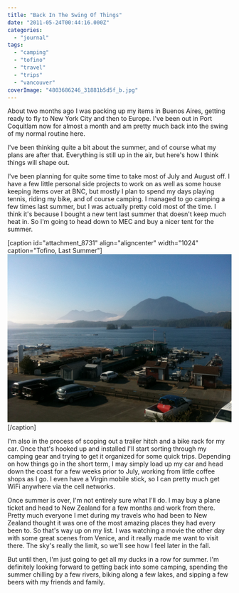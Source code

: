```yaml
---
title: "Back In The Swing Of Things"
date: "2011-05-24T00:44:16.000Z"
categories: 
  - "journal"
tags: 
  - "camping"
  - "tofino"
  - "travel"
  - "trips"
  - "vancouver"
coverImage: "4803686246_31881b5d5f_b.jpg"
---
```


About two months ago I was packing up my items in Buenos Aires, getting ready to fly to New York City and then to Europe. I've been out in Port Coquitlam now for almost a month and am pretty much back into the swing of my normal routine here.

I've been thinking quite a bit about the summer, and of course what my plans are after that. Everything is still up in the air, but here's how I think things will shape out.

I've been planning for quite some time to take most of July and August off. I have a few little personal side projects to work on as well as some house keeping items over at BNC, but mostly I plan to spend my days playing tennis, riding my bike, and of course camping. I managed to go camping a few times last summer, but I was actually pretty cold most of the time. I think it's because I bought a new tent last summer that doesn't keep much heat in. So I'm going to head down to MEC and buy a nicer tent for the summer.

\[caption id="attachment\_8731" align="aligncenter" width="1024" caption="Tofino, Last Summer"\][![](images/4803686246_31881b5d5f_b.jpg "Tofino")](http://www.migratorynerd.com/wordpress/wp-content/uploads/2011/05/4803686246_31881b5d5f_b.jpg)\[/caption\]

I'm also in the process of scoping out a trailer hitch and a bike rack for my car. Once that's hooked up and installed I'll start sorting through my camping gear and trying to get it organized for some quick trips. Depending on how things go in the short term, I may simply load up my car and head down the coast for a few weeks prior to July, working from little coffee shops as I go. I even have a Virgin mobile stick, so I can pretty much get WiFi anywhere via the cell networks.

Once summer is over, I'm not entirely sure what I'll do. I may buy a plane ticket and head to New Zealand for a few months and work from there. Pretty much everyone I met during my travels who had been to New Zealand thought it was one of the most amazing places they had every been to. So that's way up on my list. I was watching a movie the other day with some great scenes from Venice, and it really made me want to visit there. The sky's really the limit, so we'll see how I feel later in the fall.

But until then, I'm just going to get all my ducks in a row for summer. I'm definitely looking forward to getting back into some camping, spending the summer chilling by a few rivers, biking along a few lakes, and sipping a few beers with my friends and family.

